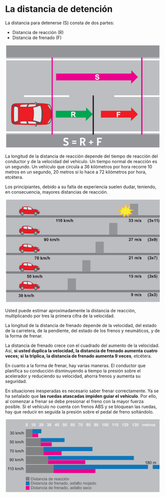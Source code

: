 # La distancia de detención

La distancia para detenerse \(S\) consta de dos partes:

* Distancia de reacción \(R\)
* Distancia de frenado \(F\)

![](../.gitbook/assets/distanciadetencion1.PNG)

La longitud de la distancia de reacción depende del tiempo de reacción del conductor y de la velocidad del vehículo. Un tiempo normal de reacción es un segundo. Un vehículo que circula a 36 kilómetros por hora recorre 10 metros en un segundo, 20 metros si lo hace a 72 kilómetros por hora, etcétera.

Los principiantes, debido a su falta de experiencia suelen dudar, teniendo, en consecuencia, mayores distancias de reacción.

![](../.gitbook/assets/distanciadetencion2.PNG)

Usted puede estimar aproximadamente la distancia de reacción, multiplicando por tres la primera cifra de la velocidad.

La longitud de la distancia de frenado depende de la velocidad, del estado de la carretera, de la pendiente, del estado de los frenos y neumáticos, y de la forma de frenar.

La distancia de frenado crece con el cuadrado del aumento de la velocidad. Así, **si usted duplica la velocidad, la distancia de frenado aumenta cuatro veces; si la triplica, la distancia de frenado aumenta 9 veces**, etcétera.

En cuanto a la forma de frenar, hay varias maneras. El conductor que planifica su conducción disminuyendo a tiempo la presión sobre el acelerador y reduciendo su velocidad, ahorra frenos y aumenta su seguridad.

En situaciones inesperadas es necesario saber frenar correctamente. Ya se ha señalado que **las ruedas atascadas impiden guiar el vehículo**. Por ello, al comenzar a frenar se debe presionar el freno con la mayor fuerza posible. Si el vehículo no cuenta con frenos ABS y se bloquean las ruedas, hay que reducir en seguida la presión sobre el pedal de freno soltándolo.

![](../.gitbook/assets/distanciadetencion3.PNG)

